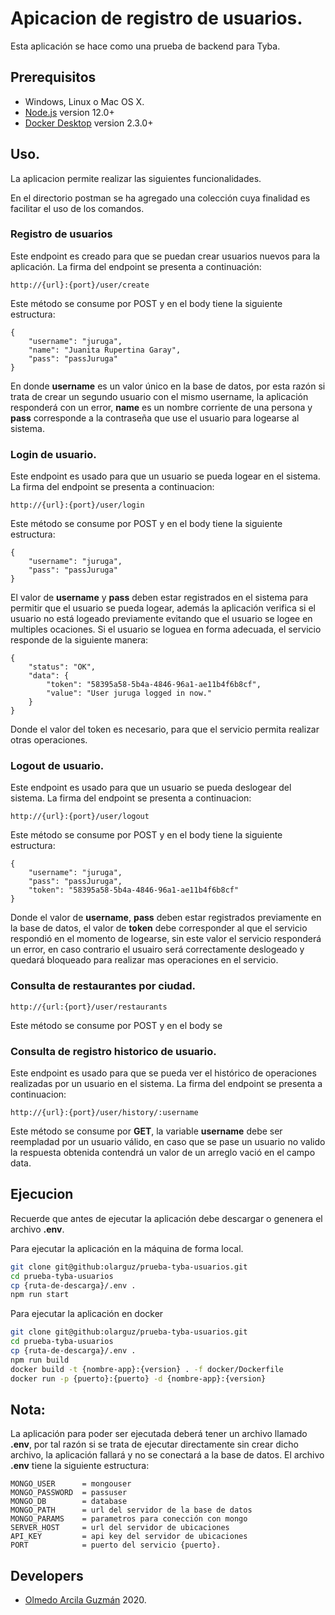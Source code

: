 # Apicacion de registro de usuarios.

Esta aplicación se hace como una prueba de backend para Tyba.

## Prerequisitos

* Windows, Linux o Mac OS X.
* [Node.js](https//nodejs.org) version 12.0+
* [Docker Desktop](https://www.docker.com/products/docker-desktop) version 2.3.0+

## Uso.

La aplicacion permite realizar las siguientes funcionalidades.

En el directorio postman se ha agregado una colección cuya finalidad es facilitar el uso de los comandos.

### Registro de usuarios

Este endpoint es creado para que se puedan crear usuarios nuevos para la aplicación.
La firma del endpoint se presenta a continuación:

```
http://{url}:{port}/user/create
```

Este método se consume por POST y en el body tiene la siguiente estructura:

```
{
    "username": "juruga",
    "name": "Juanita Rupertina Garay",
    "pass": "passJuruga"
}
```

En donde **username** es un valor único en la base de datos, por esta razón si trata de crear
un segundo usuario con el mismo username, la aplicación responderá con un error,  **name** es un nombre
corriente de una persona y **pass** corresponde a la contraseña que use el usuario para logearse al sistema.

### Login de usuario.

Este endpoint es usado para que un usuario se pueda logear en el sistema.
La firma del endpoint se presenta a continuacion:

```
http://{url}:{port}/user/login
```

Este método se consume por POST y en el body tiene la siguiente estructura:

```
{
    "username": "juruga",
    "pass": "passJuruga"
}
```

El valor de **username** y **pass** deben estar registrados en el sistema para permitir que el usuario se
pueda logear, además la aplicación verifica si el usuario no está logeado previamente evitando que el usuario se
logee en multiples ocaciones. Si el usuario se loguea en forma adecuada, el servicio responde de la siguiente manera:

```
{
    "status": "OK",
    "data": {
        "token": "58395a58-5b4a-4846-96a1-ae11b4f6b8cf",
        "value": "User juruga logged in now."
    }
}
```

Donde el valor del token es necesario, para que el servicio permita realizar otras operaciones.

### Logout de usuario.

Este endpoint es usado para que un usuario se pueda deslogear del sistema.
La firma del endpoint se presenta a continuacion:

```
http://{url}:{port}/user/logout
```

Este método se consume por POST y en el body tiene la siguiente estructura:

```
{
    "username": "juruga",
    "pass": "passJuruga",
    "token": "58395a58-5b4a-4846-96a1-ae11b4f6b8cf"
}
```

Donde el valor de **username**, **pass** deben estar registrados previamente en la base de datos, el valor de **token** debe corresponder al que el servicio respondió en el momento de logearse, sin este valor el servicio responderá un error, en caso contrario el usuairo será correctamente deslogeado y quedará bloqueado para realizar mas operaciones en el servicio.

### Consulta de restaurantes por ciudad.

```
http://{url:{port}/user/restaurants
```

Este método se consume por POST y en el body se

### Consulta de registro historico de usuario.

Este endpoint es usado para que se pueda ver el histórico de operaciones realizadas por un usuario en el sistema.
La firma del endpoint se presenta a continuacion:

```
http://{url}:{port}/user/history/:username
```

Este método se consume por **GET**, la variable **username** debe ser reempladad por un usuario válido, en caso que se pase un usuario no valido la respuesta obtenida contendrá un valor de un arreglo vació en el campo data.

## Ejecucion

Recuerde que antes de ejecutar la aplicación debe descargar o genenera el archivo **.env**.

Para ejecutar la aplicación en la máquina de forma local.

````bash
git clone git@github:olarguz/prueba-tyba-usuarios.git
cd prueba-tyba-usuarios
cp {ruta-de-descarga}/.env .
npm run start
````

Para ejecutar la aplicación en docker

````bash
git clone git@github:olarguz/prueba-tyba-usuarios.git
cd prueba-tyba-usuarios
cp {ruta-de-descarga}/.env .
npm run build
docker build -t {nombre-app}:{version} . -f docker/Dockerfile
docker run -p {puerto}:{puerto} -d {nombre-app}:{version}
````

## Nota: 
La aplicación para poder ser ejecutada deberá tener un archivo llamado **.env**, por tal razón si se trata de ejecutar directamente sin crear dicho archivo, la aplicación fallará y no se conectará a la base de datos.
El archivo **.env** tiene la siguiente estructura:

```
MONGO_USER      = mongouser
MONGO_PASSWORD  = passuser
MONGO_DB        = database
MONGO_PATH      = url del servidor de la base de datos
MONGO_PARAMS    = parametros para conección con mongo
SERVER_HOST     = url del servidor de ubicaciones
API_KEY         = api key del servidor de ubicaciones
PORT            = puerto del servicio {puerto}.
```

## Developers
* [Olmedo Arcila Guzmán](https://github.com/olarguz) 2020.
